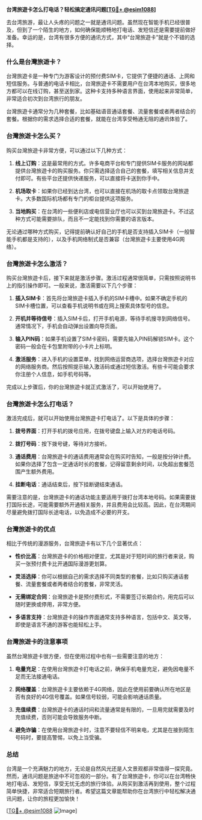 **台湾旅遊卡怎么打电话？轻松搞定通讯问题[[TG💪+ @esim1088](https://t.me/s/esim1088)]**

去台湾旅游，最让人头疼的问题之一就是通讯问题。虽然现在智能手机已经很普及，但到了一个陌生的地方，如何确保能顺畅地打电话、发短信还是需要提前做好准备。幸运的是，台湾有很多方便的通讯方式，其中“台灣旅遊卡”就是个不错的选择。

### **什么是台灣旅遊卡？**

台灣旅遊卡是一种专门为游客设计的预付费SIM卡，它提供了便捷的通话、上网和短信服务。与普通的电话卡相比，台灣旅遊卡不需要用户在台湾本地购买，很多地方都可以在线订购，甚至送到家。这种卡支持多种语言界面，使用起来非常简单，非常适合初次到台湾旅行的朋友。

台灣旅遊卡通常分为几种套餐，比如基础语音通话套餐、流量套餐或者两者结合的套餐。根据你的需求选择合适的套餐，就能在台湾享受畅通无阻的通讯体验了。

### **台灣旅遊卡怎么买？**

购买台灣旅遊卡非常方便，可以通过以下几种方式：

1. **线上订购**：这是最常用的方式。许多电商平台和专门提供SIM卡服务的网站都提供台灣旅遊卡的购买服务。你只需选择适合自己的套餐，填写相关信息并支付即可。有些平台还提供快递服务，可以直接将卡送到你手中。

2. **机场取卡**：如果你已经到达台湾，也可以直接在机场的取卡点领取台灣旅遊卡。大多数国际机场都有专门的柜台提供这项服务。

3. **当地购买**：在台湾的一些便利店或电信营业厅也可以买到台灣旅遊卡。不过这种方式可能需要排队，而且不一定能找到你需要的语言版本。

无论通过哪种方式购买，记得提前确认好自己的手机是否支持插入SIM卡（一般智能手机都是支持的），以及手机网络制式是否兼容（台灣旅遊卡主要使用4G网络）。

### **台灣旅遊卡怎么激活？**

购买台灣旅遊卡后，接下来就是激活步骤。激活过程通常很简单，只需按照说明书上的指引操作即可。一般来说，激活需要以下几个步骤：

1. **插入SIM卡**：首先将台灣旅遊卡插入手机的SIM卡槽中。如果不确定手机的SIM卡槽位置，可以查看手机说明书或在网上搜索具体型号的信息。

2. **开机并等待信号**：插入SIM卡后，打开手机电源，等待手机搜寻到网络信号。通常情况下，手机会自动弹出设置向导页面。

3. **输入PIN码**：如果手机设置了SIM卡密码，需要先输入PIN码解锁SIM卡。这个密码一般会在卡包里附带的小卡片上标明。

4. **激活服务**：进入手机的设置菜单，找到网络运营商选项，选择台灣旅遊卡对应的网络服务商。然后按照提示输入激活码或通过短信激活。有些卡可能会要求你注册个人信息，如手机号码等。

完成以上步骤后，你的台灣旅遊卡就正式激活了，可以开始使用了。

### **台灣旅遊卡怎么打电话？**

激活完成后，就可以开始使用台灣旅遊卡打电话了。以下是具体的步骤：

1. **拨号界面**：打开手机的拨号应用，在拨号键盘上输入对方的电话号码。

2. **拨打号码**：按下拨号键，等待对方接听。

3. **通话费用**：台灣旅遊卡的通话费用通常会在购买时告知，一般是按分钟计费。如果你选择了包含一定通话时长的套餐，记得留意剩余时间，以免超出套餐范围产生额外费用。

4. **挂断电话**：通话结束后，按下挂断键结束通话。

需要注意的是，台灣旅遊卡的通话功能主要适用于拨打台湾本地号码。如果需要拨打国际长途，可能需要额外开通相关服务，并且费用会比较高。因此，在台湾期间尽量避免拨打国际长途电话，以免造成不必要的开支。

### **台灣旅遊卡的优点**

相比于传统的漫游服务，台灣旅遊卡有以下几个显著优点：

- **性价比高**：台灣旅遊卡的价格相对便宜，尤其是对于短时间的旅行者来说，购买一张预付费卡比开通国际漫游更划算。
  
- **灵活选择**：你可以根据自己的需求选择不同类型的套餐，比如只购买通话套餐、流量套餐或者两者结合的套餐，非常灵活。

- **无需绑定合同**：台灣旅遊卡是预付费形式，不需要签订长期合约，用完后可以随时更换或停用，非常方便。

- **多语言支持**：台灣旅遊卡的操作界面通常支持多种语言，包括中文、英文等，即使是语言不通的游客也能轻松上手。

### **台灣旅遊卡的注意事项**

虽然台灣旅遊卡很方便，但在使用过程中也有一些需要注意的地方：

1. **电量充足**：在使用台灣旅遊卡打电话之前，确保手机电量充足，避免因电量不足而无法接通电话。

2. **网络覆盖**：台灣旅遊卡主要依赖于4G网络，因此在使用前要确认所在地区是否有良好的4G信号覆盖。如果信号较弱，可能会影响通话质量。

3. **充值续费**：台灣旅遊卡的通话时间和流量通常是有限的，一旦用完就需要及时充值续费，否则可能会导致服务中断。

4. **避免诈骗**：在使用台灣旅遊卡时，注意不要轻信不明来电，尤其是在接到陌生号码时，要提高警惕，以免上当受骗。

### **总结**

台湾是一个充满魅力的地方，无论是自然风光还是人文景观都非常值得一探究竟。然而，通讯问题是旅途中不可忽视的一部分。有了台灣旅遊卡，你可以在台湾畅快地打电话、发短信，享受无忧无虑的旅行体验。从购买到激活再到使用，整个过程简单快捷，非常适合短期旅行者。希望这篇文章能帮助你在台湾旅行中轻松解决通讯问题，让你的旅程更加愉快！

[[TG💪+ @esim1088](https://t.me/s/esim1088) ![Image](https://i.postimg.cc/4NQfJmqS/Snipaste-2025-05-13-00-14-12.png)]